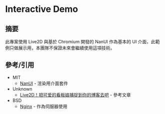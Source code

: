 ﻿# Interactive Demo
## 摘要
此專案使用 Live2D 與基於 Chromium 開發的 NanUI 作為基本的 UI 介面，此範例只做展示用，本團隊不保證未來會繼續使用這項技術。

## 參考/引用
- MIT 
  - [NanUI](https://github.com/NetDimension/NanUI) - 渲染用介面套件
- Unknown
  - [Live2D！把可爱的看板娘捕捉到你的博客去吧](https://haremu.com/p/205) - 參考文章
- BSD
  - [Nginx](https://nginx.org/) - 作為伺服器使用

